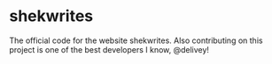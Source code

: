 # shekwrites
The official code for the website shekwrites. Also contributing on this project is one of the best developers I know, @delivey!
